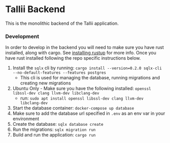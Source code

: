 # Tallii Backend

This is the monolithic backend of the Tallii application.

### Development

In order to develop in the backend you will need to make sure you have rust installed, along with cargo. See [installing rustup](https://www.rust-lang.org/tools/install) for more info. Once you have rust installed following the repo specific instructions below.

1. Install the `sqlx` cli by running: `cargo install --version=0.2.0 sqlx-cli --no-default-features --features postgres`
    - This cli is used for managing the database, running migrations and creating new migrations
2. Ubuntu Only  - Make sure you have the following installed: `openssl libssl-dev clang llvm-dev libclang-dev`
    - run: `sudo apt install openssl libssl-dev clang llvm-dev libclang-dev`
3. Start the database container: `docker-compose up database`
4. Make sure to add the database url specified in `.env` as an env var in your environment
5. Create the database: `sqlx database create`
6. Run the migrations: `sqlx migration run`
4. Build and run the application: `cargo run`
